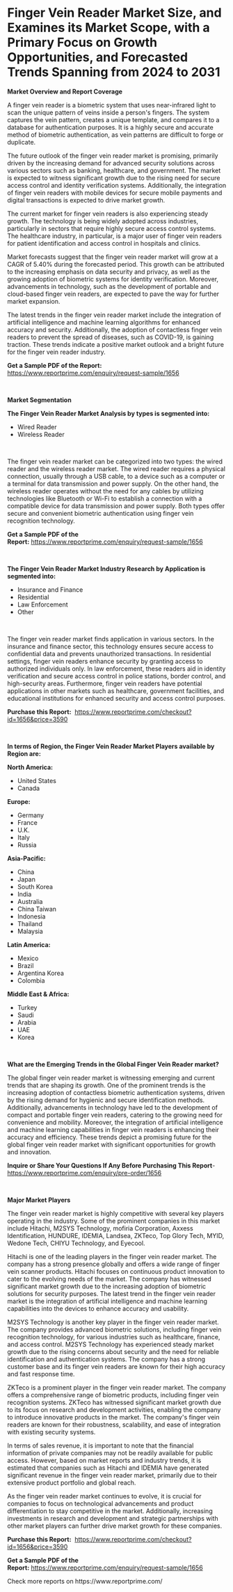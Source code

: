 <p><h1>Finger Vein Reader Market Size, and Examines its Market Scope, with a Primary Focus on Growth Opportunities, and Forecasted Trends Spanning from 2024 to 2031</h1></p><p><strong>Market Overview and Report Coverage</strong></p>
<p><p>A finger vein reader is a biometric system that uses near-infrared light to scan the unique pattern of veins inside a person's fingers. The system captures the vein pattern, creates a unique template, and compares it to a database for authentication purposes. It is a highly secure and accurate method of biometric authentication, as vein patterns are difficult to forge or duplicate.</p><p>The future outlook of the finger vein reader market is promising, primarily driven by the increasing demand for advanced security solutions across various sectors such as banking, healthcare, and government. The market is expected to witness significant growth due to the rising need for secure access control and identity verification systems. Additionally, the integration of finger vein readers with mobile devices for secure mobile payments and digital transactions is expected to drive market growth.</p><p>The current market for finger vein readers is also experiencing steady growth. The technology is being widely adopted across industries, particularly in sectors that require highly secure access control systems. The healthcare industry, in particular, is a major user of finger vein readers for patient identification and access control in hospitals and clinics.</p><p>Market forecasts suggest that the finger vein reader market will grow at a CAGR of 5.40% during the forecasted period. This growth can be attributed to the increasing emphasis on data security and privacy, as well as the growing adoption of biometric systems for identity verification. Moreover, advancements in technology, such as the development of portable and cloud-based finger vein readers, are expected to pave the way for further market expansion.</p><p>The latest trends in the finger vein reader market include the integration of artificial intelligence and machine learning algorithms for enhanced accuracy and security. Additionally, the adoption of contactless finger vein readers to prevent the spread of diseases, such as COVID-19, is gaining traction. These trends indicate a positive market outlook and a bright future for the finger vein reader industry.</p></p>
<p><strong>Get a Sample PDF of the Report:</strong> <a href="https://www.reportprime.com/enquiry/request-sample/1656">https://www.reportprime.com/enquiry/request-sample/1656</a></p>
<p>&nbsp;</p>
<p><strong>Market Segmentation</strong></p>
<p><strong>The Finger Vein Reader Market Analysis by types is segmented into:</strong></p>
<p><ul><li>Wired Reader</li><li>Wireless Reader</li></ul></p>
<p>&nbsp;</p>
<p><p>The finger vein reader market can be categorized into two types: the wired reader and the wireless reader market. The wired reader requires a physical connection, usually through a USB cable, to a device such as a computer or a terminal for data transmission and power supply. On the other hand, the wireless reader operates without the need for any cables by utilizing technologies like Bluetooth or Wi-Fi to establish a connection with a compatible device for data transmission and power supply. Both types offer secure and convenient biometric authentication using finger vein recognition technology.</p></p>
<p><strong>Get a Sample PDF of the Report:</strong>&nbsp;<a href="https://www.reportprime.com/enquiry/request-sample/1656">https://www.reportprime.com/enquiry/request-sample/1656</a></p>
<p>&nbsp;</p>
<p><strong>The Finger Vein Reader Market Industry Research by Application is segmented into:</strong></p>
<p><ul><li>Insurance and Finance</li><li>Residential</li><li>Law Enforcement</li><li>Other</li></ul></p>
<p>&nbsp;</p>
<p><p>The finger vein reader market finds application in various sectors. In the insurance and finance sector, this technology ensures secure access to confidential data and prevents unauthorized transactions. In residential settings, finger vein readers enhance security by granting access to authorized individuals only. In law enforcement, these readers aid in identity verification and secure access control in police stations, border control, and high-security areas. Furthermore, finger vein readers have potential applications in other markets such as healthcare, government facilities, and educational institutions for enhanced security and access control purposes.</p></p>
<p><strong>Purchase this Report:</strong>&nbsp; <a href="https://www.reportprime.com/checkout?id=1656&price=3590">https://www.reportprime.com/checkout?id=1656&price=3590</a></p>
<p>&nbsp;</p>
<p><strong>In terms of Region, the Finger Vein Reader Market Players available by Region are:</strong></p>
<p>
    <p> <strong> North America: </strong>
        <ul>
            <li>United States</li>
            <li>Canada</li>
        </ul>
        </p> 
    <p> <strong> Europe: </strong>
        <ul>
            <li>Germany</li>
            <li>France</li>
            <li>U.K.</li>
            <li>Italy</li>
            <li>Russia</li>
        </ul>
        </p> 
    <p> <strong> Asia-Pacific: </strong>
        <ul>
            <li>China</li>
            <li>Japan</li>
            <li>South Korea</li>
            <li>India</li>
            <li>Australia</li>
            <li>China Taiwan</li>
            <li>Indonesia</li>
            <li>Thailand</li>
            <li>Malaysia</li>
        </ul>
        </p> 
    <p> <strong> Latin America: </strong>
        <ul>
            <li>Mexico</li>
            <li>Brazil</li>
            <li>Argentina Korea</li>
            <li>Colombia</li>
        </ul>
        </p> 
    <p> <strong> Middle East & Africa: </strong>
        <ul>
            <li>Turkey</li>
            <li>Saudi</li>
            <li>Arabia</li>
            <li>UAE</li>
            <li>Korea</li>
        </ul>
    </p>
    </p>
<p>&nbsp;</p>
<p><strong>What are the Emerging Trends in the Global Finger Vein Reader market?</strong></p>
<p><p>The global finger vein reader market is witnessing emerging and current trends that are shaping its growth. One of the prominent trends is the increasing adoption of contactless biometric authentication systems, driven by the rising demand for hygienic and secure identification methods. Additionally, advancements in technology have led to the development of compact and portable finger vein readers, catering to the growing need for convenience and mobility. Moreover, the integration of artificial intelligence and machine learning capabilities in finger vein readers is enhancing their accuracy and efficiency. These trends depict a promising future for the global finger vein reader market with significant opportunities for growth and innovation.</p></p>
<p><strong>Inquire or Share Your Questions If Any Before Purchasing This Report</strong>- <a href="https://www.reportprime.com/enquiry/pre-order/1656">https://www.reportprime.com/enquiry/pre-order/1656</a></p>
<p>&nbsp;</p>
<p><strong>Major Market Players</strong></p>
<p><p>The finger vein reader market is highly competitive with several key players operating in the industry. Some of the prominent companies in this market include Hitachi, M2SYS Technology, mofiria Corporation, Axxess Identification, HUNDURE, IDEMIA, Landsea, ZKTeco, Top Glory Tech, MYID, Wedone Tech, CHIYU Technology, and Eyecool. </p><p>Hitachi is one of the leading players in the finger vein reader market. The company has a strong presence globally and offers a wide range of finger vein scanner products. Hitachi focuses on continuous product innovation to cater to the evolving needs of the market. The company has witnessed significant market growth due to the increasing adoption of biometric solutions for security purposes. The latest trend in the finger vein reader market is the integration of artificial intelligence and machine learning capabilities into the devices to enhance accuracy and usability.</p><p>M2SYS Technology is another key player in the finger vein reader market. The company provides advanced biometric solutions, including finger vein recognition technology, for various industries such as healthcare, finance, and access control. M2SYS Technology has experienced steady market growth due to the rising concerns about security and the need for reliable identification and authentication systems. The company has a strong customer base and its finger vein readers are known for their high accuracy and fast response time.</p><p>ZKTeco is a prominent player in the finger vein reader market. The company offers a comprehensive range of biometric products, including finger vein recognition systems. ZKTeco has witnessed significant market growth due to its focus on research and development activities, enabling the company to introduce innovative products in the market. The company's finger vein readers are known for their robustness, scalability, and ease of integration with existing security systems.</p><p>In terms of sales revenue, it is important to note that the financial information of private companies may not be readily available for public access. However, based on market reports and industry trends, it is estimated that companies such as Hitachi and IDEMIA have generated significant revenue in the finger vein reader market, primarily due to their extensive product portfolio and global reach.</p><p>As the finger vein reader market continues to evolve, it is crucial for companies to focus on technological advancements and product differentiation to stay competitive in the market. Additionally, increasing investments in research and development and strategic partnerships with other market players can further drive market growth for these companies.</p></p>
<p><strong>Purchase this Report:</strong>&nbsp;&nbsp;<a href="https://www.reportprime.com/checkout?id=1656&price=3590">https://www.reportprime.com/checkout?id=1656&price=3590</a></p>
<p></p>
<p><strong>Get a Sample PDF of the Report:</strong>&nbsp;<a href="https://www.reportprime.com/enquiry/request-sample/1656">https://www.reportprime.com/enquiry/request-sample/1656</a></p>
<p>Check more reports on https://www.reportprime.com/</p>